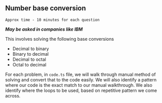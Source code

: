 ## Number base conversion

`Approx time - 10 minutes for each question`

**_May be asked in companies like IBM_**

This involves solving the following base conversions

- Decimal to binary
- Binary to decimal
- Decimal to octal
- Octal to decimal

For each problem, in `code.ts` file, we will walk through manual method of solving and convert that to the code easily. We will also identify a pattern where our code is the exact match to our manual walkthrough. We also identify where the loops to be used, based on repetitive pattern we come across.
